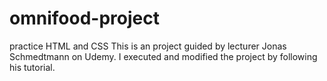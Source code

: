 # omnifood-project
practice HTML and CSS
This is an project guided by lecturer Jonas Schmedtmann on Udemy. I executed and modified the project by following his tutorial.  
